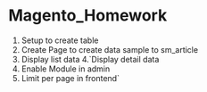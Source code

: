 # Magento_Homework
1. Setup to create table
2. Create Page to create data sample to sm_article
3. Display list data
4.`Display detail data
5. Enable Module in admin
6. Limit per page in frontend`
